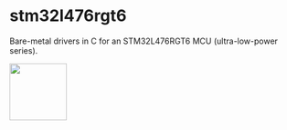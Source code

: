 # stm32l476rgt6
Bare-metal drivers in C for an STM32L476RGT6 MCU (ultra-low-power series).

<img src="https://github.com/user-attachments/assets/cb86b818-838e-4a18-bd8b-7e2797dc7c08" width="100" />
